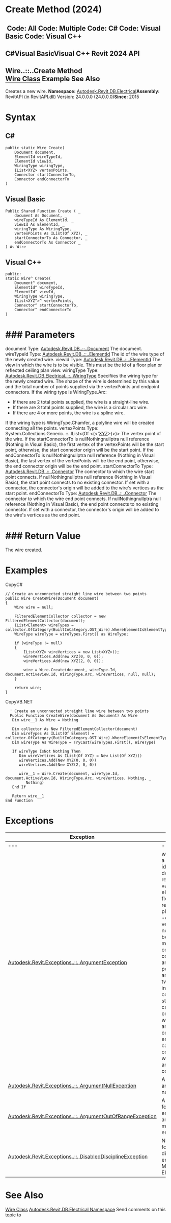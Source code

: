 # Create Method (2024)

﻿
 Code: All Code: Multiple Code: C# Code: Visual Basic Code: Visual C++   
---  
C#Visual BasicVisual C++
Revit 2024 API  
---  
Wire..::..Create Method   
[Wire Class](c2acf13b-0d8b-8415-9682-ae64eb5e5895.md "Wire Class") Example See Also  
---  
Creates a new wire. 
**Namespace:** [Autodesk.Revit.DB.Electrical](212a1314-7843-2c6c-3322-363127e4059f.md "Autodesk.Revit.DB.Electrical Namespace")**Assembly:** RevitAPI (in RevitAPI.dll) Version: 24.0.0.0 (24.0.0.0)**Since:** 2015 
# Syntax
C#  
---  
```text
public static Wire Create(
	Document document,
	ElementId wireTypeId,
	ElementId viewId,
	WiringType wiringType,
	IList<XYZ> vertexPoints,
	Connector startConnectorTo,
	Connector endConnectorTo
)
```
  
Visual Basic  
---  
```text
Public Shared Function Create ( _
	document As Document, _
	wireTypeId As ElementId, _
	viewId As ElementId, _
	wiringType As WiringType, _
	vertexPoints As IList(Of XYZ), _
	startConnectorTo As Connector, _
	endConnectorTo As Connector _
) As Wire
```
  
Visual C++  
---  
```text
public:
static Wire^ Create(
	Document^ document, 
	ElementId^ wireTypeId, 
	ElementId^ viewId, 
	WiringType wiringType, 
	IList<XYZ^>^ vertexPoints, 
	Connector^ startConnectorTo, 
	Connector^ endConnectorTo
)
```
  
# ### Parameters
document
    Type: [Autodesk.Revit.DB..::..Document](db03274b-a107-aa32-9034-f3e0df4bb1ec.md "Document Class") The document. 
wireTypeId
    Type: [Autodesk.Revit.DB..::..ElementId](44f3f7b1-3229-3404-93c9-dc5e70337dd6.md "ElementId Class") The id of the wire type of the newly created wire. 
viewId
    Type: [Autodesk.Revit.DB..::..ElementId](44f3f7b1-3229-3404-93c9-dc5e70337dd6.md "ElementId Class") The view in which the wire is to be visible. This must be the id of a floor plan or reflected ceiling plan view. 
wiringType
    Type: [Autodesk.Revit.DB.Electrical..::..WiringType](fb484864-f9d0-7335-1f91-d7ac587f15fb.md "WiringType Enumeration") Specifiies the wiring type for the newly created wire. The shape of the wire is determined by this value and the total number of points supplied via the vertexPoints and endpoint connectors. If the wiring type is WiringType.Arc: 
  * If there are 2 total points supplied, the wire is a straight-line wire.
  * If there are 3 total points supplied, the wire is a circular arc wire.
  * If there are 4 or more points, the wire is a spline wire.

If the wiring type is WiringType.Chamfer, a polyline wire will be created connecting all the points. 
vertexPoints
    Type: System.Collections.Generic..::..IList<(Of <(<'[XYZ](c2fd995c-95c0-58fb-f5de-f3246cbc5600.md "XYZ Class")>)>)> The vertex point of the wire. If the startConnectorTo is nullNothingnullptra null reference (Nothing in Visual Basic), the first vertex of the vertexPoints will be the start point, otherwise, the start connector origin will be the start point. If the endConnectorTo is nullNothingnullptra null reference (Nothing in Visual Basic), the last vertex of the vertexPoints will be the end point, otherwise, the end connector origin will be the end point. 
startConnectorTo
    Type: [Autodesk.Revit.DB..::..Connector](11e07082-b3f2-26a1-de79-16535f44716c.md "Connector Class") The connector to which the wire start point connects. If nullNothingnullptra null reference (Nothing in Visual Basic), the start point connects to no existing connector. If set with a connector, the connector's origin will be added to the wire's vertices as the start point. 
endConnectorTo
    Type: [Autodesk.Revit.DB..::..Connector](11e07082-b3f2-26a1-de79-16535f44716c.md "Connector Class") The connector to which the wire end point connects. If nullNothingnullptra null reference (Nothing in Visual Basic), the end point connects to no existing connector. If set with a connector, the connector's origin will be added to the wire's vertices as the end point. 
# ### Return Value
The wire created. 
# Examples
CopyC#
```text
// Create an unconnected straight line wire between two points
public Wire CreateWire(Document document)
{
    Wire wire = null;

    FilteredElementCollector collector = new FilteredElementCollector(document);
    IList<Element> wireTypes = collector.OfCategory(BuiltInCategory.OST_Wire).WhereElementIsElementType().ToElements();
    WireType wireType = wireTypes.First() as WireType;

    if (wireType != null)
    {
        IList<XYZ> wireVertices = new List<XYZ>();
        wireVertices.Add(new XYZ(0, 0, 0));
        wireVertices.Add(new XYZ(2, 0, 0));

        wire = Wire.Create(document, wireType.Id, document.ActiveView.Id, WiringType.Arc, wireVertices, null, null);
    }

    return wire;
}
```

CopyVB.NET
```text
  ' Create an unconnected straight line wire between two points
  Public Function CreateWire(document As Document) As Wire
   Dim wire__1 As Wire = Nothing

   Dim collector As New FilteredElementCollector(document)
   Dim wireTypes As IList(Of Element) = collector.OfCategory(BuiltInCategory.OST_Wire).WhereElementIsElementType().ToElements()
   Dim wireType As WireType = TryCast(wireTypes.First(), WireType)

   If wireType IsNot Nothing Then
      Dim wireVertices As IList(Of XYZ) = New List(Of XYZ)()
      wireVertices.Add(New XYZ(0, 0, 0))
      wireVertices.Add(New XYZ(2, 0, 0))

      wire__1 = Wire.Create(document, wireType.Id, document.ActiveView.Id, WiringType.Arc, wireVertices, Nothing, _
         Nothing)
   End If

   Return wire__1
End Function
```

# Exceptions
| Exception | Condition |
| --- | --- |
| --- | --- |
| [Autodesk.Revit.Exceptions..::..ArgumentException](2e6e4206-97a8-dd4b-df5d-4269f4bb6088.md "ArgumentException Class") | wireTypeId is not a valid WireType id. -or- viewId does not represent a view valid for a Wire element. Either a floor plan or reflected ceiling plan is expected. -or- vertexPoints is not valid, because one or more points are coincident by comparing the X and Y of the points, or there are not at least two points including the connectors. -or- startConnectorTo cannot be connected to a wire, as it is not an electrical connector. -or- endConnectorTo cannot be connected to a wire, as it is not an electrical connector. |
| [Autodesk.Revit.Exceptions..::..ArgumentNullException](631e1424-60f4-929b-4e52-dda9dcd26316.md "ArgumentNullException Class") | A non-optional argument was null |
| [Autodesk.Revit.Exceptions..::..ArgumentOutOfRangeException](60f148c9-ece0-a6bb-4e12-bb4a9c8c8a24.md "ArgumentOutOfRangeException Class") | A value passed for an enumeration argument is not a member of that enumeration |
| [Autodesk.Revit.Exceptions..::..DisabledDisciplineException](3693dcdf-67fb-0128-3be8-cad150e9498e.md "DisabledDisciplineException Class") | None of the following disciplines is enabled: Mechanical Electrical Piping. |

# See Also
[Wire Class](c2acf13b-0d8b-8415-9682-ae64eb5e5895.md "Wire Class")
[Autodesk.Revit.DB.Electrical Namespace](212a1314-7843-2c6c-3322-363127e4059f.md "Autodesk.Revit.DB.Electrical Namespace")
Send comments on this topic to 